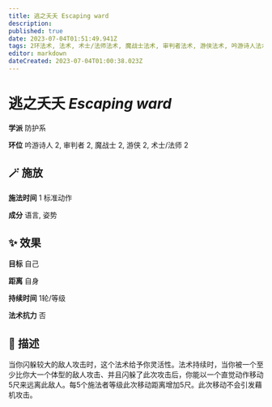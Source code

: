 ```yaml
---
title: 逃之夭夭 Escaping ward
description: 
published: true
date: 2023-07-04T01:51:49.941Z
tags: 2环法术, 法术, 术士/法师法术, 魔战士法术, 审判者法术, 游侠法术, 吟游诗人法术, 防护系
editor: markdown
dateCreated: 2023-07-04T01:00:38.023Z
---
```


# **逃之夭夭** *Escaping ward*

**学派** 防护系 

**环位** 吟游诗人 2, 审判者 2, 魔战士 2, 游侠 2, 术士/法师 2

## 🪄 施放

**施法时间** 1 标准动作

**成分** 语言, 姿势

## ✨ 效果 

**目标** 自己 

**距离** 自身  

**持续时间** 1轮/等级 

**法术抗力** 否

## 📖 描述

当你闪躲较大的敌人攻击时，这个法术给予你灵活性。法术持续时，当你被一个至少比你大一个体型的敌人攻击、并且闪躲了此次攻击后，你能以一个直觉动作移动5尺来远离此敌人。每5个施法者等级此次移动距离增加5尺。此次移动不会引发藉机攻击。
    